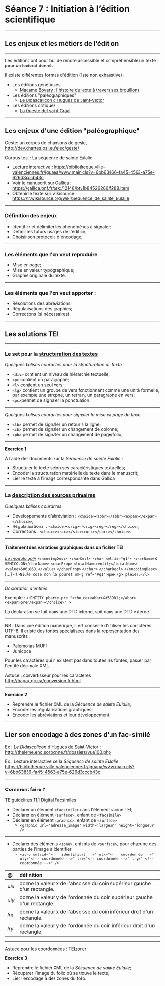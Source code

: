 # Séance 7 : Initiation à l’édition scientifique

---

## Les enjeux et les métiers de l’édition

---

Les éditions ont pour but de rendre accessible et compréhensible un texte pour un lectorat donné.

Il existe différentes formes d'édition (liste non exhaustive) :

* Les éditions génétiques
	* [Madame Bovary  : l'histoire du texte à travers ses brouillons](http://www.bovary.fr/folio_visu.php?folio=458&mode=sequence&mot)
* Les éditions "paléographiques"
	* [Le Didascalicon d’Hugues de Saint-Victor](http://theleme.enc.sorbonne.fr/dossiers/vue100.php)
* Les éditions critiques
	* [La Queste del saint Graal](http://txm.ish-lyon.cnrs.fr/bfm)

---

## Les enjeux d'une édition "paléographique"

Geste: un corpus de chansons de geste, <http://dev.chartes.psl.eu/elec/geste/>

Corpus test : La séquence de sainte Eulalie

* Lecture interactive : <https://bibliotheque.ville-valenciennes.fr/iguana/www.main.cls?v=6bb63866-fa45-4563-a75e-626d3cccb43c>
* Voir le manuscrit sur Gallica : <https://gallica.bnf.fr/ark:/12148/btv1b84526286/f288.item>
* Obtenir le texte sur wikisource :
<https://fr.wikisource.org/wiki/Séquence_de_sainte_Eulalie>

---

### Définition des enjeux 

 - Identifier et délimiter les phénomènes à signaler;
 - Définir les futurs usages de l'édition;
 - Choisir son protocole d'encodage;
 
---

### Les éléments que l'on veut reproduire

- Mise en page;
- Mise en valeur typographique;
- Graphie originale du texte.


---

### Les éléments que l'on veut apporter :

- Résolutions des abréviations;
- Régularisations des graphies;
- Corrections (si nécessaires).

---

## Les solutions TEI 

---

### Le set pour la [structuration des textes](http://www.tei-c.org/release/doc/tei-p5-doc/fr/html/DS.html)

*Quelques balises courantes pour la structuration du texte*

* `<div>` contient un niveau de hiérarchie textuelle;
* `<p>` contient un paragraphe;
* `<l>` contient un seul vers;
* `<lg>` contient un groupe de vers fonctionnant comme une unité formelle, par exemple une strophe, un refrain, un paragraphe en vers;
* `<pc>`permet de signaler la ponctuation

---
*Quelques balises courantes pour signaler la mise en page du texte*

* `<lb>` permet de signaler un retour à la ligne;
* `<cb>` permet de signaler un changement de colonne;
* `<pb>` permet de signaler un changement de page/folio;

---

**Exercice 1**

À l’aide des documents sur la *Séquence de sainte Eulalie* :
- Structurer le texte selon ses caractéristiques textuelles;
- Encoder la structuration matérielle du texte dans le manuscrit;
- Lier le texte à l'image correspondante dans Gallica

---
### La [description des sources primaires](http://www.tei-c.org/release/doc/tei-p5-doc/fr/html/PH.html)

*Quelques balises courantes*

* Développements d’abréviation : `<choice><abbr></abbr><expan></expan></choice>`;
* Régularisations  : `<choice><orig></orig><reg></reg></choice>`;
* Corrections : `<choice><sic></sic><corr></corr></choice>`.

---
#### Traitement des variations graphiques dans un fichier TEI

[*Le module gaiji*](<http://www.tei-c.org/release/doc/tei-p5-doc/en/html/WD.html>)
`<encodingDesc>`
         `<charDecl>`
            `<char xml:id="q1">`
               `<charName>Q SEMICOLON</charName>`
               `<charProp>`
                  `<localName>entity</localName>`
                 `<value>&#61868;</value>`
               `</charProp>`
            `</char>`
         `</charDecl>`
`</encodingDesc>`
[...]
`<l>Niule cose non la pouret om<g ref="#q1">que</g> pleier.</l>`

---

*Déclaration d'entités*

Exemple : `<!ENTITY pbarre-pre "<choice><abbr>&#58981;</abbr><expan>pre</expan></choice>" >`

La déclaration se fait dans une DTD interne, soit dans une DTD externe.

---

NB : Dans une édition numérique, il est conseillé d'utiliser les caractères UTF-8. Il existe des [fontes spécialisées](https://folk.uib.no/hnooh/mufi/fonts/) dans la représentation des manuscrits : 

* Palemonas MUFI
* Junicode 

Pour les caractères qui n'existent pas dans toutes les fontes, passer par l'entité décimale XML.

Astuce : convertisseur pour les caractères http://hapax.qc.ca/conversion.fr.html

---

**Exercice 2**

- Reprendre le fichier XML de la *Séquence de sainte Eulalie*;
- Encoder les régularisations graphiques;
- Encoder les abréviations et leur développement.

---
## Lier son encodage à des zones d’un fac-similé

Ex : *Le Didascalicon* d’Hugues de Saint-Victor : <http://theleme.enc.sorbonne.fr/dossiers/vue100.php> 

Ex : Lexture interactive de la *Séquence de sainte Eulalie*
<https://bibliotheque.ville-valenciennes.fr/iguana/www.main.cls?v=6bb63866-fa45-4563-a75e-626d3cccb43c>

---

### Comment faire ?

TEIguidelines [11.1 Digital Facsimiles](http://www.tei-c.org/release/doc/tei-p5-doc/fr/html/PH.html#PHFAX)

* Déclarer un élément `<facsimile>` dans l'élément racine TEI;
* Déclarer en élément `<surface>`, enfant de `<facsimile>`
* Déclarer en élément `<graphic>`, enfant de `<surface>`
	* `<graphic url='adresse_image' width='largeur' height='longueur' />`

---

* Déclarer des éléments `<zone>`, enfants de `<surface>`, pour chacune des parties de l'image à identifier
	*  `<zone xml:id="<!-- identifiant -->" ulx="<!-- coordonnée -->" uly="<!-- coordonnée -->" lrx="<-- coordonnée -->" lry=" <!--coordonnée -->" />`
	
| @ | définition |
| :----------------- | :----------- |
| *ulx*  | donne la valeur x de l'abscisse du coin supérieur gauche d'un rectangle.|
|*uly* | donne la valeur y de l'ordonnée du coin supérieur gauche d'un rectangle. |
| *lrx* | donne la valeur x de l'abscisse du coin inférieur droit d'un rectangle. |
| *lry* | donne la valeur y de l'ordonnée du coin inférieur droit d'un rectangle.

---
Astuce pour les coordonnées : [TEIzoner](http://teicat.huma-num.fr/check.php)

**Exercice 3**

- Reprendre le fichier XML de la *Séquence de sainte Eulalie*;
- Récupérer l’image du folio où se trouve le texte;
- Lier l’encodage à des zones du folio.

